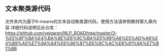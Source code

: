 ## 文本聚类源代码

文件夹内为基于K-means的文本自动聚类源代码，使用方法请参照教材第九章内容
详细代码说明见此仓库：https://github.com/veigaran/NLP_ROAD/tree/master/3-%E5%9F%BA%E4%BA%8E%E6%9C%BA%E5%99%A8%E5%AD%A6%E4%B9%A0%E7%9A%84%E6%96%87%E6%9C%AC%E8%81%9A%E7%B1%BB
